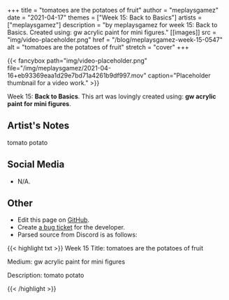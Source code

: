 +++
title =       "tomatoes are the potatoes of fruit"
author =      "meplaysgamez"
date =        "2021-04-17"
themes =      ["Week 15: Back to Basics"]
artists =     ["meplaysgamez"]
description = "by meplaysgamez for week 15: Back to Basics. Created using: gw acrylic paint for mini figures."
[[images]]
              src = "img/video-placeholder.png"
              href = "/blog/meplaysgamez-week-15-0547"
              alt = "tomatoes are the potatoes of fruit"
              stretch = "cover"
+++


{{< fancybox path="img/video-placeholder.png" file="/img/meplaysgamez/2021-04-16+eb93369eaa1d29e7bd71a4261b9df997.mov" caption="Placeholder thumbnail for a video work." >}}


Week 15: **Back to Basics**. This art was lovingly created using: **gw acrylic paint for mini figures**.

## Artist's Notes

tomato potato

## Social Media

- N/A.

## Other

- Edit this page on [GitHub](https://github.com/teaminkling/web-refresh/edit/main/content/blog/meplaysgamez-week-15-0547.md).
- Create [a bug ticket](https://github.com/teaminkling/web-refresh/issues/new?assignees=&labels=bug&template=problem-report.md&title=) for the developer.
- Parsed source from Discord is as follows:

{{< highlight txt >}}
Week 15
Title: tomatoes are the potatoes of fruit

Medium: gw acrylic paint for mini figures

Description: tomato potato

{{< /highlight >}}